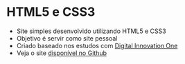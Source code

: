 # HTML5 e CSS3

- Site simples desenvolvido utilizando HTML5 e CSS3
- Objetivo é servir como site pessoal
- Criado baseado nos estudos com [Digital Innovation One](https://digitalinnovation.one/sign-up?ref=Z0RHSJKM9G)
- Veja o site [disponível no Github](https://github.com/MarcosAllysson)